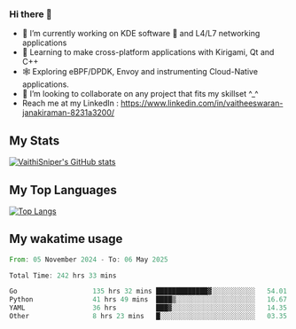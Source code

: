 ### Hi there 👋

- 🔭 I’m currently working on KDE software 💓 and L4/L7 networking applications 
- 📖 Learning to make cross-platform applications with Kirigami, Qt and C++
- 🕸️ Exploring eBPF/DPDK, Envoy and instrumenting Cloud-Native applications. 
- 👯 I’m looking to collaborate on any project that fits my skillset ^_^
- Reach me at my LinkedIn : https://www.linkedin.com/in/vaitheeswaran-janakiraman-8231a3200/

## My Stats
[![VaithiSniper's GitHub stats](https://github-readme-stats.vercel.app/api?username=VaithiSniper&hide=stars&theme=radical)](https://github.com/anuraghazra/github-readme-stats)

## My Top Languages

[![Top Langs](https://github-readme-stats.vercel.app/api/top-langs/?username=VaithiSniper&layout=compact)](https://github.com/anuraghazra/github-readme-stats)

## My wakatime usage

<!--START_SECTION:waka-->

```rust
From: 05 November 2024 - To: 06 May 2025

Total Time: 242 hrs 33 mins

Go                   135 hrs 32 mins █████████████▓░░░░░░░░░░░   54.01 %
Python               41 hrs 49 mins  ████▒░░░░░░░░░░░░░░░░░░░░   16.67 %
YAML                 36 hrs          ███▓░░░░░░░░░░░░░░░░░░░░░   14.35 %
Other                8 hrs 23 mins   █░░░░░░░░░░░░░░░░░░░░░░░░   03.35 %
```

<!--END_SECTION:waka-->
